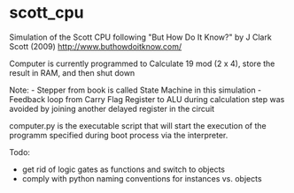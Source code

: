 # scott_cpu
Simulation of the Scott CPU
following "But How Do It Know?" by J Clark Scott (2009)
http://www.buthowdoitknow.com/

Computer is currently programmed to
Calculate 19 mod (2 x 4), store the result in RAM, and then shut down

Note:
	- Stepper from book is called State Machine in this simulation
	- Feedback loop from Carry Flag Register to ALU during calculation step was avoided by joining another delayed register in the circuit

computer.py is the executable script that will start the execution of the
programm specified during boot process via the interpreter.

Todo: 

- get rid of logic gates as functions and switch to objects
- comply with python naming conventions for instances vs. objects